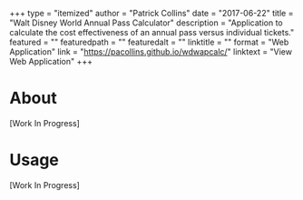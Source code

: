 +++
type = "itemized"
author = "Patrick Collins"
date = "2017-06-22"
title = "Walt Disney World Annual Pass Calculator"
description = "Application to calculate the cost effectiveness of an annual pass versus individual tickets."
featured = ""
featuredpath = ""
featuredalt = ""
linktitle = ""
format = "Web Application"
link = "https://pacollins.github.io/wdwapcalc/"
linktext = "View Web Application"
+++

# About

[Work In Progress]

# Usage

[Work In Progress]
